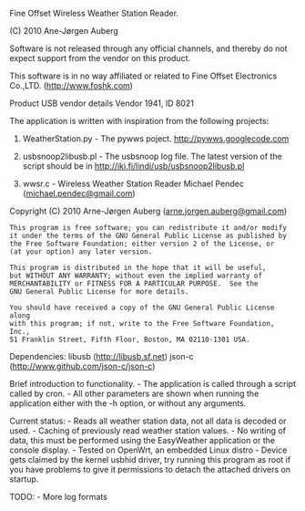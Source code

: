 Fine Offset Wireless Weather Station Reader.

(C) 2010 Ane-Jørgen Auberg

Software is not released through any official channels, and
thereby do not expect support from the vendor on this product.

This software is in no way affiliated or related to
Fine Offset Electronics Co.,LTD. (http://www.foshk.com)

Product USB vendor details Vendor 1941, ID 8021

The application is written with inspiration from the following projects:

  1) WeatherStation.py - The pywws poject. http://pywws.googlecode.com

  2) usbsnoop2libusb.pl - The usbsnoop log file.
	 The latest version of the script should be in http://iki.fi/lindi/usb/usbsnoop2libusb.pl

  3) wwsr.c - Wireless Weather Station Reader
	 Michael Pendec (michael.pendec@gmail.com)


Copyright (C) 2010 Arne-Jørgen Auberg  (arne.jorgen.auberg@gmail.com)

	This program is free software; you can redistribute it and/or modify
	it under the terms of the GNU General Public License as published by
	the Free Software Foundation; either version 2 of the License, or
	(at your option) any later version.
	
	This program is distributed in the hope that it will be useful,
	but WITHOUT ANY WARRANTY; without even the implied warranty of
	MERCHANTABILITY or FITNESS FOR A PARTICULAR PURPOSE.  See the
	GNU General Public License for more details.
	
	You should have received a copy of the GNU General Public License along
	with this program; if not, write to the Free Software Foundation, Inc.,
	51 Franklin Street, Fifth Floor, Boston, MA 02110-1301 USA.

Dependencies:
	libusb (http://libusb.sf.net)
    json-c (http://www.github.com/json-c/json-c)

Brief introduction to functionality.
	- The application is called through a script called by cron.
	- All other parameters are shown when running the application
	  either with the -h option, or without any arguments.

Current status:
	- Reads all weather station data, not all data is decoded or used.
	- Caching of previously read weather station values.
	- No writing of data, this must be performed using 
	  the EasyWeather application or the console display.
	- Tested on OpenWrt, an embedded Linux distro
	- Device gets claimed by the kernel usbhid driver, try running
	  this program as root if you have problems to give it 
	  permissions to detach the attached drivers on startup.

TODO:
	- More log formats
